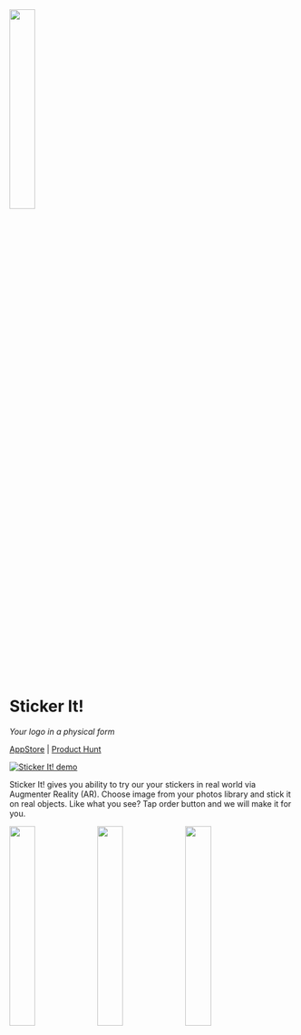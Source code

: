 <img src="https://github.com/IFit9/StickerIt-/blob/master/Assets/img.png?raw=true" width="30%">

# Sticker It!

*Your logo in a physical form*

[AppStore](https://itunes.apple.com/us/app/sticker-it/id1219949830?mt=8) | [Product Hunt](https://www.producthunt.com/posts/sticker-it)

[![Sticker It! demo](http://img.youtube.com/vi/QstQF_9r67k/0.jpg)](https://www.youtube.com/watch?v=QstQF_9r67k "Sticker It! demo")

Sticker It! gives you ability to try our your stickers in real world via Augmenter Reality (AR). Choose image from your photos library and stick it on real objects. Like what you see? Tap order button and we will make it for you.

<img src="https://github.com/IFit9/StickerIt-/blob/master/Assets/iPhone/IMG_0030.jpg?raw=true" width="30%">
<img src="https://github.com/IFit9/StickerIt-/blob/master/Assets/iPhone/IMG_0031.jpg?raw=true" width="30%">
<img src="https://github.com/IFit9/StickerIt-/blob/master/Assets/iPhone/IMG_0032.jpg?raw=true" width="30%">
